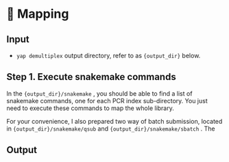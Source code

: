 # 🚧 Mapping

## Input

* `yap demultiplex` output directory, refer to as `{output_dir}` below.

## Step 1. Execute snakemake commands

In the `{output_dir}/snakemake` , you should be able to find a list of snakemake commands, one for each PCR index sub-directory. You just need to execute these commands to map the whole library.

For your convenience, I also prepared two way of batch submission, located in `{output_dir}/snakemake/qsub` and `{output_dir}/snakemake/sbatch` . The 

## Output





